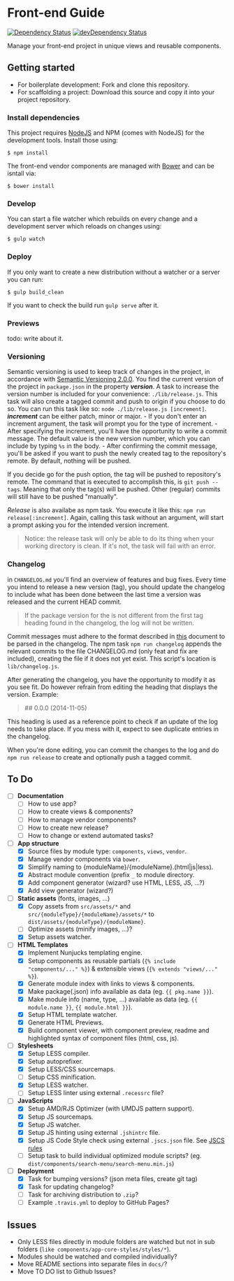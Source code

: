 # Front-end Guide

[![Dependency Status](https://david-dm.org/voorhoede/front-end-guide.svg?theme=shields.io)](https://david-dm.org/voorhoede/front-end-guide)
[![devDependency Status](https://david-dm.org/voorhoede/front-end-guide/dev-status.svg?theme=shields.io)](https://david-dm.org/voorhoede/front-end-guide#info=devDependencies)

Manage your front-end project in unique views and reusable components.

## Getting started

* For boilerplate development: Fork and clone this repository.
* For scaffolding a project: Download this source and copy it into your project repository.

### Install dependencies

This project requires [NodeJS](http://nodejs.org/) and NPM (comes with NodeJS) for the development tools. Install those using:

	$ npm install
    
The front-end vendor components are managed with [Bower](http://bower.io/) and can be isntall via:

	$ bower install

### Develop 

You can start a file watcher which rebuilds on every change and a development server which reloads on changes using:
 
    $ gulp watch

### Deploy

If you only want to create a new distribution without a watcher or a server you can run:
 
	$ gulp build_clean

If you want to check the build run `gulp serve` after it.

### Previews

todo: write about it.

### Versioning

Semantic versioning is used to keep track of changes in the project, in accordance with 
[Semantic Versioning 2.0.0](http://semver.org/). You find the current version of the project in 
`package.json` in the property ***version***. A task to increase the version number is included for
your convenience: `./lib/release.js`. This task will also create a tagged commit and push to origin
if you choose to do so. You can run this task like so: `node ./lib/release.js [increment]`. 
***increment*** can be either patch, minor or major. 
	- If you don't enter an increment argument, the task will prompt you for the type of increment. 
	- After specifying the increment, you'll have the opportunity to write a commit message. The default 
value is the new version number, which you can include by typing `%s` in the body.
	- After confirming the commit message, you'll be asked if you want to push the newly created tag to
the repository's remote. By default, nothing will be pushed.

If you decide go for the push option, the tag will be pushed to repository's remote. The command
that is executed to accomplish this, is `git push --tags`. Meaning that only the tag(s) will be pushed. 
Other (regular) commits will still have to be pushed "manually".

*Release* is also availabe as npm task. You execute it like this: `npm run release[:increment]`.
Again, calling this task without an argument, will start a prompt asking you for the intended
version increment.

> Notice: the release task will only be able to do its thing when your working directory is clean. 
> If it's not, the task will fail with an error.

### Changelog

in `CHANGELOG.md` you'll find an overview of features and bug fixes. Every time you intend to 
release a new version (tag), you should update the changelog to include what has been done between 
the last time a version was released and the current HEAD commit. 

> If the package version for the is not different from the first tag heading found in the changelog, 
> the log will not be written.

Commit messages must adhere to the format described in [this](https://docs.google.com/document/d/1QrDFcIiPjSLDn3EL15IJygNPiHORgU1_OOAqWjiDU5Y/)
document to be parsed in the changelog. The npm task `npm run changelog` appends the relevant 
commits to the file CHANGELOG.md (only feat and fix are included), creating the file if it does not 
yet exist. This script's location is `lib/changelog.js`. 

After generating the changelog, you have the opportunity to modify it as you see fit. Do 
however refrain from editing the heading that displays the version. Example:
> \#\# 0.0.0 (2014-11-05)

This heading is used as a reference point to check if an update of the log needs to take place. If you
mess with it, expect to see duplicate entries in the changelog.

When you're done editing, you can commit the changes to the log and do `npm run release` to create 
and optionally push a tagged commit.

## To Do

* [ ] **Documentation**
	* [ ] How to use app?
	* [ ] How to create views & components?
	* [ ] How to manage vendor components?
	* [ ] How to create new release?
	* [ ] How to change or extend automated tasks?

* [ ] **App structure**
	* [X] Source files by module type: `components`, `views`, `vendor`.
	* [X] Manage vendor components via `bower`.
	* [X] Simplify naming to {moduleName}/{moduleName}.(html|js|less).
	* [X] Abstract module convention (prefix `_` to module directory.
	* [X] Add component generator (wizard? use HTML, LESS, JS, ...?)
	* [X] Add view generator (wizard?)

* [ ] **Static assets** (fonts, images, ...)
	* [X] Copy assets from `src/assets/*` and `src/{moduleType}/{moduleName}/assets/*` to `dist/assets/{moduleType}/{moduleName}`.
	* [ ] Optimize assets (minify images, ...)?
	* [X] Setup assets watcher.

* [ ] **HTML Templates**
	* [X] Implement Nunjucks templating engine.
	* [X] Setup components as reusable partials (`{% include "components/..." %}`) & extensible views (`{% extends "views/..." %}`).
	* [X] Generate module index with links to views & components.
	* [X] Make package(.json) info available as data (eg. `{{ pkg.name }}`).
	* [X] Make module info (name, type, ...) available as data (eg. `{{ module.name }}`, `{{ module.html }}`).
	* [X] Setup HTML template watcher.
	* [X] Generate HTML Previews.
	* [X] Build component viewer, with component preview, readme and highlighted syntax of component files (html, css, js).

* [ ] **Stylesheets**
	* [X] Setup LESS compiler.
	* [X] Setup autoprefixer.
	* [X] Setup LESS/CSS sourcemaps.
	* [ ] Setup CSS minification.
	* [X] Setup LESS watcher.
	* [ ] Setup LESS linter using external `.recessrc` file?
	
* [ ] **JavaScripts**
	* [X] Setup AMD/RJS Optimizer (with UMDJS pattern support).
	* [X] Setup JS sourcemaps.
	* [X] Setup JS watcher.
	* [X] Setup JS hinting using external `.jshintrc` file.
	* [X] Setup JS Code Style check using external `.jscs.json` file. See [JSCS rules](https://github.com/jscs-dev/node-jscs#rules)
	* [ ] Setup task to build individual optimized module scripts? (eg. `dist/components/search-menu/search-menu.min.js`)
	
* [ ] **Deployment**
	* [X] Task for bumping versions? (json meta files, create git tag)
	* [X] Task for updating changelog?
	* [ ] Task for archiving distribution to `.zip`?
	* [ ] Example `.travis.yml` to deploy to GitHub Pages?
	
## Issues

* Only LESS files directly in module folders are watched but not in sub folders (`like components/app-core-styles/styles/*`).
* Modules should be watched and compiled individually?
* Move README sections into separate files in `docs/`?
* Move TO DO list to Github Issues?